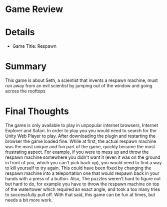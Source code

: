 # Game Review

# Details

* Game Title: Respawn


# Summary

This game is about Seth, a scientist that invents a respawn machine, must run away from an evil scientist by jumping out of the window and going across the rooftops

#

#

# Final Thoughts

The game is only available to play in unpopular internet browsers, Internet Explorer and Safari.  In order to play you you would need to search for the Unity Web Player to play.  After downloading the plugin and restarting the browser the game loaded fine.  While at first, the actual respawn machine was the most unique and fun part of the game, quickly became the most frustrating aspect. For example, if you were to mess up and throw the respawn machine somewhere you didn't want it (even it was on the ground in front of you, which you can't pick back up), you would need to find a way to kill yourself to try again.  This could have been fixed by changing the respawn machine into a teleportation one that would respawn back in your hands with a press of a button. Also, The puzzles weren't hard to figure out but hard to do, for example you have to throw the respawn machine on top of the watertower which required an exact angle, and took a too many tries to successfully pull off.  With that said, this game can be fun at times, but needs a bit more work.
